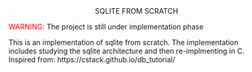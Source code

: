 <div align="center">
    SQLITE FROM SCRATCH
</div>

<span style="color:red;">WARNING: </span> <span>The project is still under implementation phase</span>

<p>
    This is an implementation of sqlite from scratch. The implementation includes studying the sqlite architecture and then re-implmenting in C.
    Inspired from: https://cstack.github.io/db_tutorial/
</p>
